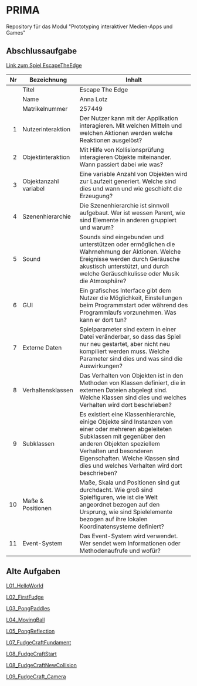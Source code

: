 # PRIMA

Repository für das Modul "Prototyping interaktiver Medien-Apps und Games"


## Abschlussaufgabe
[Link zum Spiel EscapeTheEdge](https://annalotz.github.io/PRIMA/EscapeTheEdge/Main.html)

| Nr | Bezeichnung           | Inhalt                                                                                                                                                                                                                                                                         |
|---:|-----------------------|--------------------------------------------------------------------------------------------------------------------------------------------------------------------------------------------------------------------------------------------------------------------------------|
|    | Titel                 | Escape The Edge
|    | Name                  | Anna Lotz
|    | Matrikelnummer        | 257449
|  1 | Nutzerinteraktion     | Der Nutzer kann mit der Applikation interagieren. Mit welchen Mitteln und welchen Aktionen werden welche Reaktionen ausgelöst?                                                                                                                                                 |
|  2 | Objektinteraktion     | Mit Hilfe von Kollisionsprüfung interagieren Objekte miteinander. Wann passiert dabei wie was?                                                                                                                                                                                 |
|  3 | Objektanzahl variabel | Eine variable Anzahl von Objekten wird zur Laufzeit generiert. Welche sind dies und wann und wie geschieht die Erzeugung?                                                                                                                                                      |
|  4 | Szenenhierarchie      | Die Szenenhierarchie ist sinnvoll aufgebaut. Wer ist wessen Parent, wie sind Elemente in anderen gruppiert und warum?                                                                                                                                                          |
|  5 | Sound                 | Sounds sind eingebunden und unterstützen oder ermöglichen die Wahrnehmung der Aktionen. Welche Ereignisse werden durch Geräusche akustisch unterstützt, und durch welche Geräuschkulisse oder Musik die Atmosphäre?                                                            |
|  6 | GUI                   | Ein grafisches Interface gibt dem Nutzer die Möglichkeit, Einstellungen beim Programmstart oder während des Programmlaufs vorzunehmen. Was kann er dort tun?                                                                                   |
|  7 | Externe Daten         | Spielparameter sind extern in einer Datei veränderbar, so dass das Spiel nur neu gestartet, aber nicht neu kompiliert werden muss. Welche Parameter sind dies und was sind die Auswirkungen?                                                                                   |
|  8 | Verhaltensklassen     | Das Verhalten von Objekten ist in den Methoden von Klassen definiert, die in externen Dateien abgelegt sind. Welche Klassen sind dies und welches Verhalten wird dort beschrieben?                                                                                             |
|  9 | Subklassen            | Es existiert eine Klassenhierarchie, einige Objekte sind Instanzen von einer oder mehreren abgeleiteten Subklassen mit gegenüber den anderen Objekten speziellem Verhalten und besonderen Eigenschaften. Welche Klassen sind dies und welches Verhalten wird dort beschrieben? |
| 10 | Maße & Positionen     | Maße, Skala und Positionen sind gut durchdacht. Wie groß sind Spielfiguren, wie ist die Welt angeordnet bezogen auf den Ursprung, wie sind Spielelemente bezogen auf ihre lokalen Koordinatensysteme definiert?                                                                |
| 11 | Event-System          | Das Event-System wird verwendet. Wer sendet wem Informationen oder Methodenaufrufe und wofür?                                                                                                                                                                                  |

## Alte Aufgaben
[L01_HelloWorld](https://annalotz.github.io/PRIMA/L01_HelloWorld/test.html)

[L02_FirstFudge](https://annalotz.github.io/PRIMA/L02_FirstFudge/Main.html)

[L03_PongPaddles](https://annalotz.github.io/PRIMA/L03_PongPaddles/Main.html)

[L04_MovingBall](https://annalotz.github.io/PRIMA/L04_MovingBall/Main.html)

[L05_PongReflection](https://annalotz.github.io/PRIMA/L05_PongReflection/Main.html)

[L07_FudgeCraftFundament](https://annalotz.github.io/PRIMA/L07_FudgeCraft/Main.html)

[L08_FudgeCraftStart](https://annalotz.github.io/PRIMA/L08_FudgeCraftMyStart/Main.html)

[L08_FudgeCraftNewCollision](https://annalotz.github.io/PRIMA/L08_FudgeCraft_Collision/Main.html)

[L09_FudgeCraft_Camera](https://annalotz.github.io/PRIMA/L09_FudgeCraft_Camera/Main.html)
